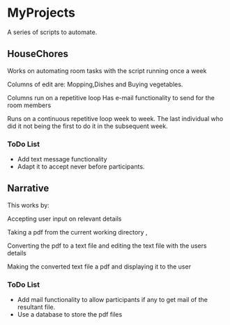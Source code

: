 # MyProjects

A series of scripts to automate.

## HouseChores

Works on automating room tasks with the script running once a week

Columns of edit are: Mopping,Dishes and Buying vegetables.

Columns run on a repetitive loop
Has e-mail functionality to send for the room members

Runs on a continuous repetitive loop week to week.
The last individual who did it not being the first to do it in the subsequent week.


### ToDo List

- Add text message functionality
- Adapt it to accept never before participants.

## Narrative

This works by:

  Accepting user input on relevant details

  Taking a pdf from the current working directory ,

  Converting the pdf to a text file and editing the text file with the users details

  Making the converted text file a pdf and displaying it to the user


### ToDo List

- Add mail functionality to allow participants if any to get mail of the resultant file.
- Use a database to store the pdf files
